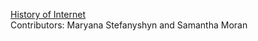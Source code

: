 
[History of Internet]( historywebsite3.eastus.azurecontainer.io) <br>
Contributors: Maryana Stefanyshyn and Samantha Moran